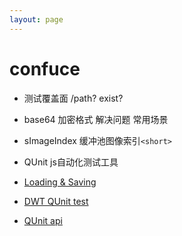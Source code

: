 ```yaml
---
layout: page
---
```


# confuce



- 测试覆盖面 /path? exist?


- base64 加密格式 解决问题 常用场景
- sImageIndex 缓冲池图像索引`<short>`
- QUnit js自动化测试工具
- [Loading & Saving](https://developer.dynamsoft.com/dwt/api-reference/loading-saving/ifshowfiledialog)
- [DWT QUnit test](https://192.168.8.24:4433/tfs/DefaultCollection/DWT/)
- [QUnit api](https://api.qunitjs.com/QUnit/module)